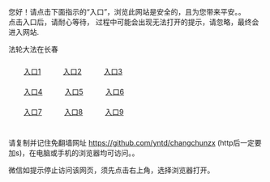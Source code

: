 您好！请点击下面指示的“入口”，浏览此网站是安全的，且为您带来平安。。 <br/>
点击入口后，请耐心等待， 过程中可能会出现无法打开的提示，请忽略，最终会进入网站. </br>

法轮大法在长春<br/>
<div style="padding:10px"><a style="margin:20px" target="_blank" href="https://d3ppdxd8gtb9l2.cloudfront.net/2Qpsp?dcotzol" id="ccLink1" rel="nofollow">入口1</a> <a target="_blank" style="margin:20px" href="https://d11uf4qho4dh9l.cloudfront.net/2Qpsp?pzxjkqk" id="ccLink2" rel="nofollow">入口2</a> <a style="margin:20px" target="_blank" href="https://d2dgm7hbuvsxyt.cloudfront.net/2Qpsp?ftfgbkac" id="ccLink3" rel="nofollow">入口3</a></div>

<div style="padding:10px" ><a style="margin:20px" target="_blank" href="https://d3ppdxd8gtb9l2.cloudfront.net/2Qpsp?dcotzol" id="ccLink4" rel="nofollow">入口4</a> <a style="margin:20px" href="https://d11uf4qho4dh9l.cloudfront.net/2Qpsp?pzxjkqk" target="_blank" id="ccLink5" rel="nofollow">入口5</a> <a style="margin:20px" href="https://d2dgm7hbuvsxyt.cloudfront.net/2Qpsp?ftfgbkac" target="_blank" id="ccLink6" rel="nofollow">入口6</a></div>

<div style="padding:10px"><a style="margin:20px" target="_blank" href="https://d3ppdxd8gtb9l2.cloudfront.net/2Qpsp?dcotzol" id="ccLink7" rel="nofollow">入口7</a> <a style="margin:20px" href="https://d11uf4qho4dh9l.cloudfront.net/2Qpsp?pzxjkqk" target="_blank" id="ccLink8" rel="nofollow">入口8</a> <a style="margin:20px" target="_blank" href="https://d2dgm7hbuvsxyt.cloudfront.net/2Qpsp?ftfgbkac" id="ccLink9" rel="nofollow">入口9</a></div>

<br/>



请复制并记住免翻墙网址 https://github.com/yntd/changchunzx (http后一定要加s)，在电脑或手机的浏览器均可访问。。<br/>

微信如提示停止访问该网页，须先点击右上角，选择浏览器打开。
